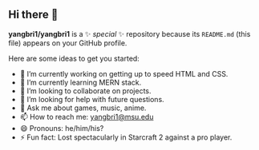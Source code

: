 ## Hi there 👋

>
**yangbri1/yangbri1** is a ✨ _special_ ✨ repository because its `README.md` (this file) appears on your GitHub profile.

Here are some ideas to get you started:

- 🔭 I’m currently working on getting up to speed HTML and CSS.
- 🌱 I’m currently learning MERN stack.
- 👯 I’m looking to collaborate on projects.
- 🤔 I’m looking for help with future questions.
- 💬 Ask me about games, music, anime.
- 📫 How to reach me: yangbri1@msu.edu
- 😄 Pronouns: he/him/his?
- ⚡ Fun fact: Lost spectacularly in Starcraft 2 against a pro player.

>
